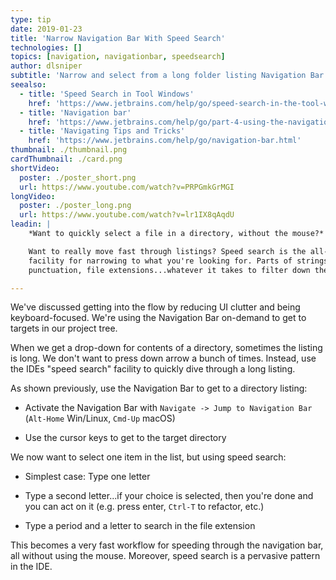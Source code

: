```yaml
---
type: tip
date: 2019-01-23
title: 'Narrow Navigation Bar With Speed Search'
technologies: []
topics: [navigation, navigationbar, speedsearch]
author: dlsniper
subtitle: 'Narrow and select from a long folder listing Navigation Bar by typing a speed search.'
seealso:
  - title: 'Speed Search in Tool Windows'
    href: 'https://www.jetbrains.com/help/go/speed-search-in-the-tool-windows.html'
  - title: 'Navigation bar'
    href: 'https://www.jetbrains.com/help/go/part-4-using-the-navigation-bar.html'
  - title: 'Navigating Tips and Tricks'
    href: 'https://www.jetbrains.com/help/go/navigation-bar.html'
thumbnail: ./thumbnail.png
cardThumbnail: ./card.png
shortVideo:
  poster: ./poster_short.png
  url: https://www.youtube.com/watch?v=PRPGmkGrMGI
longVideo:
  poster: ./poster_long.png
  url: https://www.youtube.com/watch?v=lr1IX8qAqdU
leadin: |
    *Want to quickly select a file in a directory, without the mouse?*

    Want to really move fast through listings? Speed search is the all-purpose 
    facility for narrowing to what you're looking for. Parts of strings, 
    punctuation, file extensions...whatever it takes to filter down the list.

---
```


We've discussed getting into the flow by reducing UI clutter and being 
keyboard-focused. We're using the Navigation Bar on-demand to get to targets 
in our project tree.

When we get a drop-down for contents of a directory, sometimes the listing 
is long. We don't want to press down arrow a bunch of times. Instead, use 
the IDEs "speed search" facility to quickly dive through a long listing. 

As shown previously, use the Navigation Bar to get to a directory listing:

- Activate the Navigation Bar with 
`Navigate -> Jump to Navigation Bar` (`Alt-Home` Win/Linux, 
`Cmd-Up` macOS)

- Use the cursor keys to get to the target directory

We now want to select one item in the list, but using speed search:

- Simplest case: Type one letter

- Type a second letter...if your choice is selected, then you're done and 
you can act on it (e.g. press enter, `Ctrl-T` to refactor, etc.)

- Type a period and a letter to search in the file extension

This becomes a very fast workflow for speeding through the navigation 
bar, all without using the mouse. Moreover, speed search is a pervasive 
pattern in the IDE.
